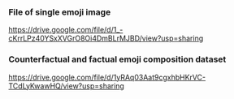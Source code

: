 ### File of single emoji image
https://drive.google.com/file/d/1_-cKrrLPz40YSxXVGrO8Oi4DmBLrMJBD/view?usp=sharing
### Counterfactual and factual emoji composition dataset
https://drive.google.com/file/d/1yRAq03Aat9cgxhbHKrVC-TCdLyKwawHQ/view?usp=sharing
